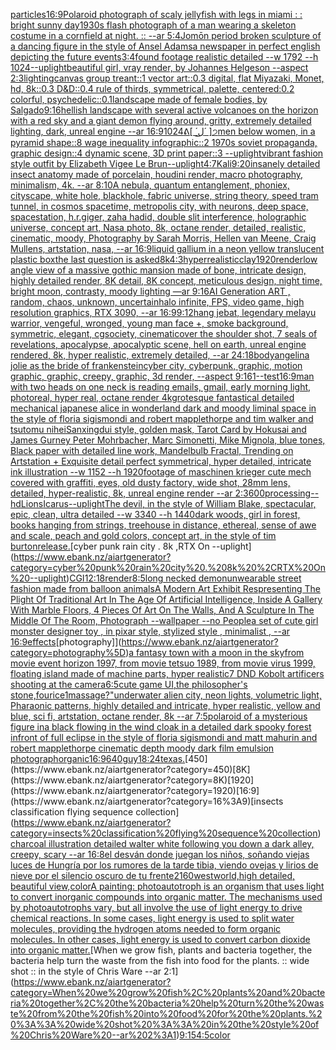 [particles](https://www.ebank.nz/aiartgenerator?category=particles)[16:9](https://www.ebank.nz/aiartgenerator?category=16%3A9)[Polaroid photograph of scaly jellyfish with legs in miami : : bright sunny day](https://www.ebank.nz/aiartgenerator?category=Polaroid%20photograph%20of%20scaly%20jellyfish%20with%20legs%20in%20miami%20%3A%20%3A%20bright%20sunny%20day)[1930s flash photograph of a man wearing a skeleton costume in a cornfield at night. :: --ar 5:4](https://www.ebank.nz/aiartgenerator?category=1930s%20flash%20photograph%20of%20a%20man%20wearing%20a%20skeleton%20costume%20in%20a%20cornfield%20at%20night.%20%3A%3A%20--ar%205%3A4)[Jomōn period broken sculpture of a dancing figure in the style of Ansel Adams](https://www.ebank.nz/aiartgenerator?category=Jom%C5%8Dn%20period%20broken%20sculpture%20of%20a%20dancing%20figure%20in%20the%20style%20of%20Ansel%20Adams)[a newspaper in perfect english depicting the future events](https://www.ebank.nz/aiartgenerator?category=a%20newspaper%20in%20perfect%20english%20depicting%20the%20future%20events)[3:4](https://www.ebank.nz/aiartgenerator?category=3%3A4)[found footage  realistic detailed --w 1792 --h 1024](https://www.ebank.nz/aiartgenerator?category=found%20footage%20%20realistic%20detailed%20--w%201792%20--h%201024)[--uplight](https://www.ebank.nz/aiartgenerator?category=--uplight)[beautiful girl, vray render, by Johannes Helgeson --aspect 2:3](https://www.ebank.nz/aiartgenerator?category=beautiful%20girl%2C%20vray%20render%2C%20by%20Johannes%20Helgeson%20--aspect%202%3A3)[lighting](https://www.ebank.nz/aiartgenerator?category=lighting)[canvas group treant::1 vector art::0.3 digital, flat Miyazaki, Monet, hd, 8k::0.3 D&D::0.4 rule of thirds, symmetrical, palette, centered:0.2 colorful, psychedelic::0.1](https://www.ebank.nz/aiartgenerator?category=canvas%20group%20treant%3A%3A1%20vector%20art%3A%3A0.3%20digital%2C%20flat%20Miyazaki%2C%20Monet%2C%20hd%2C%208k%3A%3A0.3%20D%26D%3A%3A0.4%20rule%20of%20thirds%2C%20symmetrical%2C%20palette%2C%20centered%3A0.2%20colorful%2C%20psychedelic%3A%3A0.1)[landscape made of female bodies, by Salgado](https://www.ebank.nz/aiartgenerator?category=landscape%20made%20of%20female%20bodies%2C%20by%20Salgado)[9:16](https://www.ebank.nz/aiartgenerator?category=9%3A16)[hellish landscape with several active volcanoes on the horizon with a red sky and a giant demon flying around, gritty, extremely detailed lighting, dark, unreal engine --ar 16:9](https://www.ebank.nz/aiartgenerator?category=hellish%20landscape%20with%20several%20active%20volcanoes%20on%20the%20horizon%20with%20a%20red%20sky%20and%20a%20giant%20demon%20flying%20around%2C%20gritty%2C%20extremely%20detailed%20lighting%2C%20dark%2C%20unreal%20engine%20--ar%2016%3A9)[1024](https://www.ebank.nz/aiartgenerator?category=1024)[ᕕ[ ́ ل͜ ́ ]੭](https://www.ebank.nz/aiartgenerator?category=%E1%95%95%5B%20%CC%81%20%D9%84%CD%9C%20%CC%81%20%5D%E0%A9%AD)[men below women, in a pyramid shape::8 wage inequality infographic::2 1970s soviet propaganda, graphic design::4 dynamic scene, 3D print paper::3 --uplight](https://www.ebank.nz/aiartgenerator?category=men%20below%20women%2C%20in%20a%20pyramid%20shape%3A%3A8%20wage%20inequality%20infographic%3A%3A2%201970s%20soviet%20propaganda%2C%20graphic%20design%3A%3A4%20dynamic%20scene%2C%203D%20print%20paper%3A%3A3%20--uplight)[vibrant fashion style outfit by Elizabeth Vigee Le Brun](https://www.ebank.nz/aiartgenerator?category=vibrant%20fashion%20style%20outfit%20by%20Elizabeth%20Vigee%20Le%20Brun)[--uplight](https://www.ebank.nz/aiartgenerator?category=--uplight)[4:7](https://www.ebank.nz/aiartgenerator?category=4%3A7)[Kali](https://www.ebank.nz/aiartgenerator?category=Kali)[9:20](https://www.ebank.nz/aiartgenerator?category=9%3A20)[insanely detailed insect anatomy made of porcelain, houdini render, macro photography, minimalism, 4k. --ar 8:10](https://www.ebank.nz/aiartgenerator?category=insanely%20detailed%20insect%20anatomy%20made%20of%20porcelain%2C%20houdini%20render%2C%20macro%20photography%2C%20minimalism%2C%204k.%20--ar%208%3A10)[A nebula, quantum entanglement, phoniex, cityscape, white hole, blackhole, fabric universe, string theory, speed tram tunnel, in cosmos spacetime, metropolis city, with neurons, deep space, spacestation, h.r.giger, zaha hadid, double slit interference, holographic universe, concept art, Nasa photo, 8k, octane render, detailed, realistic, cinematic, moody, Photography by Sarah Morris, Hellen van Meene, Craig Mullens, artstation, nasa, --ar 16:9](https://www.ebank.nz/aiartgenerator?category=A%20nebula%2C%20quantum%20entanglement%2C%20phoniex%2C%20cityscape%2C%20white%20hole%2C%20blackhole%2C%20fabric%20universe%2C%20string%20theory%2C%20speed%20tram%20tunnel%2C%20in%20cosmos%20spacetime%2C%20metropolis%20city%2C%20with%20neurons%2C%20deep%20space%2C%20spacestation%2C%20h.r.giger%2C%20zaha%20hadid%2C%20double%20slit%20interference%2C%20holographic%20universe%2C%20concept%20art%2C%20Nasa%20photo%2C%208k%2C%20octane%20render%2C%20detailed%2C%20realistic%2C%20cinematic%2C%20moody%2C%20Photography%20by%20Sarah%20Morris%2C%20Hellen%20van%20Meene%2C%20Craig%20Mullens%2C%20artstation%2C%20nasa%2C%20--ar%2016%3A9)[liquid gallium in a neon yellow translucent plastic box](https://www.ebank.nz/aiartgenerator?category=liquid%20gallium%20in%20a%20neon%20yellow%20translucent%20plastic%20box)[the last question is asked](https://www.ebank.nz/aiartgenerator?category=the%20last%20question%20is%20asked)[8k](https://www.ebank.nz/aiartgenerator?category=8k)[4:3](https://www.ebank.nz/aiartgenerator?category=4%3A3)[hyperrealistic](https://www.ebank.nz/aiartgenerator?category=hyperrealistic)[clay](https://www.ebank.nz/aiartgenerator?category=clay)[1920](https://www.ebank.nz/aiartgenerator?category=1920)[render](https://www.ebank.nz/aiartgenerator?category=render)[low angle view of a massive gothic mansion made of bone, intricate design, highly detailed render, 8K detail, 8K concept, meticulous design, night time, bright moon, contrasty, moody lighting —ar 9:16](https://www.ebank.nz/aiartgenerator?category=low%20angle%20view%20of%20a%20massive%20gothic%20mansion%20made%20of%20bone%2C%20intricate%20design%2C%20highly%20detailed%20render%2C%208K%20detail%2C%208K%20concept%2C%20meticulous%20design%2C%20night%20time%2C%20bright%20moon%2C%20contrasty%2C%20moody%20lighting%20%E2%80%94ar%209%3A16)[AI Generation ART , random, chaos, unknown, uncertain](https://www.ebank.nz/aiartgenerator?category=AI%20Generation%20ART%20%2C%20random%2C%20chaos%2C%20unknown%2C%20uncertain)[halo infinite, FPS, video game, high resolution graphics, RTX 3090, --ar 16:9](https://www.ebank.nz/aiartgenerator?category=halo%20infinite%2C%20FPS%2C%20video%20game%2C%20high%20resolution%20graphics%2C%20RTX%203090%2C%20--ar%2016%3A9)[9:12](https://www.ebank.nz/aiartgenerator?category=9%3A12)[hang jebat, legendary melayu warrior, vengeful, wronged, young man face +, smoke background, symmetric, elegant, cgsociety, cinematic](https://www.ebank.nz/aiartgenerator?category=hang%20jebat%2C%20legendary%20melayu%20warrior%2C%20vengeful%2C%20wronged%2C%20young%20man%20face%20%2B%2C%20smoke%20background%2C%20symmetric%2C%20elegant%2C%20cgsociety%2C%20cinematic)[over the shoulder shot, 7 seals of revelations,  apocalypse,  apocalyptic scene, hell on earth, unreal engine rendered,  8k, hyper realistic,  extremely detailed,  --ar 24:18](https://www.ebank.nz/aiartgenerator?category=over%20the%20shoulder%20shot%2C%207%20seals%20of%20revelations%2C%20%20apocalypse%2C%20%20apocalyptic%20scene%2C%20hell%20on%20earth%2C%20unreal%20engine%20rendered%2C%20%208k%2C%20hyper%20realistic%2C%20%20extremely%20detailed%2C%20%20--ar%2024%3A18)[body](https://www.ebank.nz/aiartgenerator?category=body)[angelina jolie as the bride of frankenstein](https://www.ebank.nz/aiartgenerator?category=angelina%20jolie%20as%20the%20bride%20of%20frankenstein)[cyber city, cyberpunk, graphic,  motion graphic, graphic,  creepy, graphic, 3d render, --aspect 9:16](https://www.ebank.nz/aiartgenerator?category=cyber%20city%2C%20cyberpunk%2C%20graphic%2C%20%20motion%20graphic%2C%20graphic%2C%20%20creepy%2C%20graphic%2C%203d%20render%2C%20--aspect%209%3A16)[1](https://www.ebank.nz/aiartgenerator?category=1)[--test](https://www.ebank.nz/aiartgenerator?category=--test)[16:9](https://www.ebank.nz/aiartgenerator?category=16%3A9)[man with two heads on one neck is reading emails, gmail, early morning light, photoreal, hyper real, octane render 4k](https://www.ebank.nz/aiartgenerator?category=man%20with%20two%20heads%20on%20one%20neck%20is%20reading%20emails%2C%20gmail%2C%20early%20morning%20light%2C%20photoreal%2C%20hyper%20real%2C%20octane%20render%204k)[grotesque fantastical detailed mechanical japanese alice in wonderland dark and moody liminal space in the style of floria sigismondi and robert mapplethorpe and tim walker and tsutomu nihei](https://www.ebank.nz/aiartgenerator?category=grotesque%20fantastical%20detailed%20mechanical%20japanese%20alice%20in%20wonderland%20dark%20and%20moody%20liminal%20space%20in%20the%20style%20of%20floria%20sigismondi%20and%20robert%20mapplethorpe%20and%20tim%20walker%20and%20tsutomu%20nihei)[Sanxingdui style, golden mask, Tarot Card by Hokusai and James Gurney Peter Mohrbacher, Marc Simonetti, Mike Mignola, blue tones, Black paper with detailed line work, Mandelbulb Fractal, Trending on Artstation + Exquisite detail perfect symmetrical, hyper detailed, intricate ink illustration  --w 1152  --h 1920](https://www.ebank.nz/aiartgenerator?category=Sanxingdui%20style%2C%20golden%20mask%2C%20Tarot%20Card%20by%20Hokusai%20and%20James%20Gurney%20Peter%20Mohrbacher%2C%20Marc%20Simonetti%2C%20Mike%20Mignola%2C%20blue%20tones%2C%20Black%20paper%20with%20detailed%20line%20work%2C%20Mandelbulb%20Fractal%2C%20Trending%20on%20Artstation%20%2B%20Exquisite%20detail%20perfect%20symmetrical%2C%20hyper%20detailed%2C%20intricate%20ink%20illustration%20%20--w%201152%20%20--h%201920)[footage of maschinen krieger cute mech covered with graffiti, eyes, old dusty factory, wide shot,  28mm lens, detailed, hyper-realistic, 8k, unreal engine render --ar 2:3](https://www.ebank.nz/aiartgenerator?category=footage%20of%20maschinen%20krieger%20cute%20mech%20covered%20with%20graffiti%2C%20eyes%2C%20old%20dusty%20factory%2C%20wide%20shot%2C%20%2028mm%20lens%2C%20detailed%2C%20hyper-realistic%2C%208k%2C%20unreal%20engine%20render%20--ar%202%3A3)[600](https://www.ebank.nz/aiartgenerator?category=600)[processing](https://www.ebank.nz/aiartgenerator?category=processing)[--hd](https://www.ebank.nz/aiartgenerator?category=--hd)[Lions](https://www.ebank.nz/aiartgenerator?category=Lions)[Icarus](https://www.ebank.nz/aiartgenerator?category=Icarus)[--uplight](https://www.ebank.nz/aiartgenerator?category=--uplight)[The devil, in the style of William Blake, spectacular, epic, clean, ultra detailed --w 3340 --h 1440](https://www.ebank.nz/aiartgenerator?category=The%20devil%2C%20in%20the%20style%20of%20William%20Blake%2C%20spectacular%2C%20epic%2C%20clean%2C%20ultra%20detailed%20--w%203340%20--h%201440)[dark woods, girl in forest, books hanging from strings, treehouse in distance, ethereal, sense of awe and scale, peach and gold colors, concept art, in the style of tim burton](https://www.ebank.nz/aiartgenerator?category=dark%20woods%2C%20girl%20in%20forest%2C%20books%20hanging%20from%20strings%2C%20treehouse%20in%20distance%2C%20ethereal%2C%20sense%20of%20awe%20and%20scale%2C%20peach%20and%20gold%20colors%2C%20concept%20art%2C%20in%20the%20style%20of%20tim%20burton)[release.](https://www.ebank.nz/aiartgenerator?category=release.)[cyber punk rain city . 8k ,RTX On --uplight](https://www.ebank.nz/aiartgenerator?category=cyber%20punk%20rain%20city%20.%208k%20%2CRTX%20On%20--uplight)[CGI](https://www.ebank.nz/aiartgenerator?category=CGI)[12:18](https://www.ebank.nz/aiartgenerator?category=12%3A18)[render](https://www.ebank.nz/aiartgenerator?category=render)[8:5](https://www.ebank.nz/aiartgenerator?category=8%3A5)[long necked demon](https://www.ebank.nz/aiartgenerator?category=long%20necked%20demon)[unwearable street fashion made from balloon animals](https://www.ebank.nz/aiartgenerator?category=unwearable%20street%20fashion%20made%20from%20balloon%20animals)[A Modern Art Exhibit Respresenting The Plight Of Traditional Art In The Age Of Artificial Intelligence, Inside A Gallery With Marble Floors, 4 Pieces Of Art On The Walls, And A Sculpture In The Middle Of The Room, Photograph --wallpaper --no People](https://www.ebank.nz/aiartgenerator?category=A%20Modern%20Art%20Exhibit%20Respresenting%20The%20Plight%20Of%20Traditional%20Art%20In%20The%20Age%20Of%20Artificial%20Intelligence%2C%20Inside%20A%20Gallery%20With%20Marble%20Floors%2C%204%20Pieces%20Of%20Art%20On%20The%20Walls%2C%20And%20A%20Sculpture%20In%20The%20Middle%20Of%20The%20Room%2C%20Photograph%20--wallpaper%20--no%20People)[a set of cute girl monster designer toy , in pixar style, stylized style , minimalist , --ar 16:9](https://www.ebank.nz/aiartgenerator?category=a%20set%20of%20cute%20girl%20monster%20designer%20toy%20%2C%20in%20pixar%20style%2C%20stylized%20style%20%2C%20minimalist%20%2C%20--ar%2016%3A9)[effects](https://www.ebank.nz/aiartgenerator?category=effects)[photography]](https://www.ebank.nz/aiartgenerator?category=photography%5D)[a fantasy town with a moon in the sky](https://www.ebank.nz/aiartgenerator?category=a%20fantasy%20town%20with%20a%20moon%20in%20the%20sky)[from movie event horizon 1997, from movie tetsuo 1989, from movie virus 1999, floating island made of machine parts, hyper realistic](https://www.ebank.nz/aiartgenerator?category=from%20movie%20event%20horizon%201997%2C%20from%20movie%20tetsuo%201989%2C%20from%20movie%20virus%201999%2C%20floating%20island%20made%20of%20machine%20parts%2C%20hyper%20realistic)[7 DND Kobolt artificers shooting at the camera](https://www.ebank.nz/aiartgenerator?category=7%20DND%20Kobolt%20artificers%20shooting%20at%20the%20camera)[6:5](https://www.ebank.nz/aiartgenerator?category=6%3A5)[cute game UI,the philosopher's stone,four](https://www.ebank.nz/aiartgenerator?category=cute%20game%20UI%2Cthe%20philosopher%27s%20stone%2Cfour)[ice](https://www.ebank.nz/aiartgenerator?category=ice)[1](https://www.ebank.nz/aiartgenerator?category=1)[massage?"](https://www.ebank.nz/aiartgenerator?category=massage%3F%22)[underwater alien city, neon lights, volumetric light, Pharaonic patterns, highly detailed and intricate, hyper realistic, yellow and blue, sci fi, artstation, octane render, 8k --ar 7:5](https://www.ebank.nz/aiartgenerator?category=underwater%20alien%20city%2C%20neon%20lights%2C%20volumetric%20light%2C%20Pharaonic%20patterns%2C%20highly%20detailed%20and%20intricate%2C%20hyper%20realistic%2C%20yellow%20and%20blue%2C%20sci%20fi%2C%20artstation%2C%20octane%20render%2C%208k%20--ar%207%3A5)[polaroid of a mysterious figure ina black flowing in the wind cloak in a detailed dark spooky forest infront of full eclipse in the style of floria sigismondi and matt mahurin and robert mapplethorpe cinematic depth moody dark film emulsion photograph](https://www.ebank.nz/aiartgenerator?category=polaroid%20of%20a%20mysterious%20figure%20ina%20black%20flowing%20in%20the%20wind%20cloak%20in%20a%20detailed%20dark%20spooky%20forest%20infront%20of%20full%20eclipse%20in%20the%20style%20of%20floria%20sigismondi%20and%20matt%20mahurin%20and%20robert%20mapplethorpe%20cinematic%20depth%20moody%20dark%20film%20emulsion%20photograph)[organic](https://www.ebank.nz/aiartgenerator?category=organic)[16:9](https://www.ebank.nz/aiartgenerator?category=16%3A9)[640](https://www.ebank.nz/aiartgenerator?category=640)[guy](https://www.ebank.nz/aiartgenerator?category=guy)[18:24](https://www.ebank.nz/aiartgenerator?category=18%3A24)[texas.](https://www.ebank.nz/aiartgenerator?category=texas.)[450](https://www.ebank.nz/aiartgenerator?category=450)[8K](https://www.ebank.nz/aiartgenerator?category=8K)[1920](https://www.ebank.nz/aiartgenerator?category=1920)[16:9](https://www.ebank.nz/aiartgenerator?category=16%3A9)[insects classification flying sequence collection](https://www.ebank.nz/aiartgenerator?category=insects%20classification%20flying%20sequence%20collection)[charcoal illustration detailed walter white following you down a dark alley, creepy, scary --ar 16:8](https://www.ebank.nz/aiartgenerator?category=charcoal%20illustration%20detailed%20walter%20white%20following%20you%20down%20a%20dark%20alley%2C%20creepy%2C%20scary%20--ar%2016%3A8)[el desván donde juegan los niños, soñando viejas luces de Hungría por los rumores de la tarde tibia, viendo ovejas y lirios de nieve por el silencio oscuro de tu frente](https://www.ebank.nz/aiartgenerator?category=el%20desv%C3%A1n%20donde%20juegan%20los%20ni%C3%B1os%2C%20so%C3%B1ando%20viejas%20luces%20de%20Hungr%C3%ADa%20por%20los%20rumores%20de%20la%20tarde%20tibia%2C%20viendo%20ovejas%20y%20lirios%20de%20nieve%20por%20el%20silencio%20oscuro%20de%20tu%20frente)[2160](https://www.ebank.nz/aiartgenerator?category=2160)[westworld,high detailed, beautiful view,](https://www.ebank.nz/aiartgenerator?category=westworld%2Chigh%20detailed%2C%20beautiful%20view%2C)[color](https://www.ebank.nz/aiartgenerator?category=color)[A painting: photoautotroph is an organism that uses light to convert inorganic compounds into organic matter. The mechanisms used by photoautotrophs vary, but all involve the use of light energy to drive chemical reactions. In some cases, light energy is used to split water molecules, providing the hydrogen atoms needed to form organic molecules. In other cases, light energy is used to convert carbon dioxide into organic matter.](https://www.ebank.nz/aiartgenerator?category=A%20painting%3A%20photoautotroph%20is%20an%20organism%20that%20uses%20light%20to%20convert%20inorganic%20compounds%20into%20organic%20matter.%20The%20mechanisms%20used%20by%20photoautotrophs%20vary%2C%20but%20all%20involve%20the%20use%20of%20light%20energy%20to%20drive%20chemical%20reactions.%20In%20some%20cases%2C%20light%20energy%20is%20used%20to%20split%20water%20molecules%2C%20providing%20the%20hydrogen%20atoms%20needed%20to%20form%20organic%20molecules.%20In%20other%20cases%2C%20light%20energy%20is%20used%20to%20convert%20carbon%20dioxide%20into%20organic%20matter.)[When we grow fish, plants and bacteria together, the bacteria help turn the waste from the fish into food for the plants. :: wide shot :: in the style of Chris Ware --ar 2:1](https://www.ebank.nz/aiartgenerator?category=When%20we%20grow%20fish%2C%20plants%20and%20bacteria%20together%2C%20the%20bacteria%20help%20turn%20the%20waste%20from%20the%20fish%20into%20food%20for%20the%20plants.%20%3A%3A%20wide%20shot%20%3A%3A%20in%20the%20style%20of%20Chris%20Ware%20--ar%202%3A1)[9:15](https://www.ebank.nz/aiartgenerator?category=9%3A15)[4:5](https://www.ebank.nz/aiartgenerator?category=4%3A5)[color](https://www.ebank.nz/aiartgenerator?category=color)